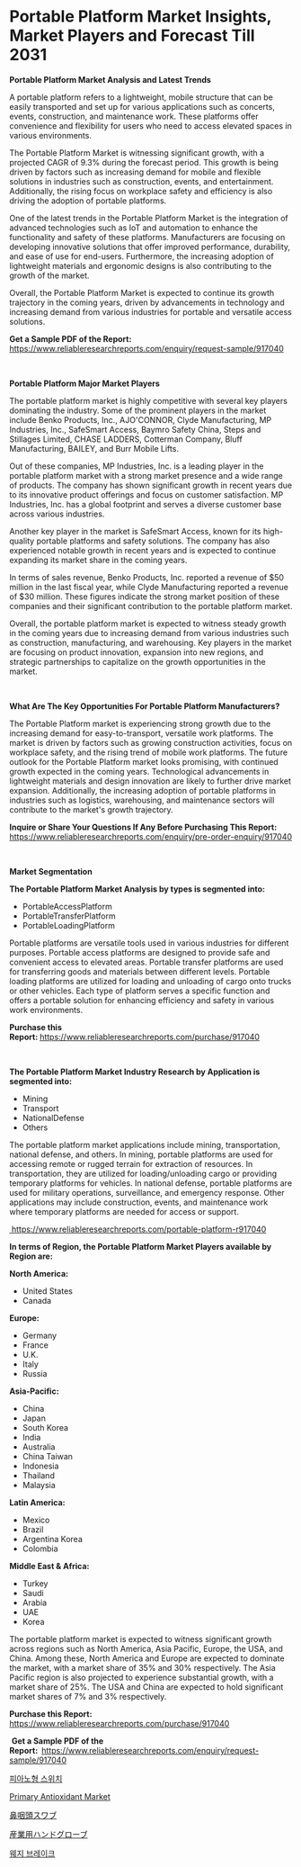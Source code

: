 <p><h1>Portable Platform Market Insights, Market Players and Forecast Till 2031</h1></p><p><strong>Portable Platform Market Analysis and Latest Trends</strong></p>
<p><p>A portable platform refers to a lightweight, mobile structure that can be easily transported and set up for various applications such as concerts, events, construction, and maintenance work. These platforms offer convenience and flexibility for users who need to access elevated spaces in various environments.</p><p>The Portable Platform Market is witnessing significant growth, with a projected CAGR of 9.3% during the forecast period. This growth is being driven by factors such as increasing demand for mobile and flexible solutions in industries such as construction, events, and entertainment. Additionally, the rising focus on workplace safety and efficiency is also driving the adoption of portable platforms.</p><p>One of the latest trends in the Portable Platform Market is the integration of advanced technologies such as IoT and automation to enhance the functionality and safety of these platforms. Manufacturers are focusing on developing innovative solutions that offer improved performance, durability, and ease of use for end-users. Furthermore, the increasing adoption of lightweight materials and ergonomic designs is also contributing to the growth of the market.</p><p>Overall, the Portable Platform Market is expected to continue its growth trajectory in the coming years, driven by advancements in technology and increasing demand from various industries for portable and versatile access solutions.</p></p>
<p><strong>Get a Sample PDF of the Report:&nbsp;</strong> <a href="https://www.reliableresearchreports.com/enquiry/request-sample/917040">https://www.reliableresearchreports.com/enquiry/request-sample/917040</a></p>
<p>&nbsp;</p>
<p><strong>Portable Platform Major Market Players</strong></p>
<p><p>The portable platform market is highly competitive with several key players dominating the industry. Some of the prominent players in the market include Benko Products, Inc., AJO'CONNOR, Clyde Manufacturing, MP Industries, Inc., SafeSmart Access, Baymro Safety China, Steps and Stillages Limited, CHASE LADDERS, Cotterman Company, Bluff Manufacturing, BAILEY, and Burr Mobile Lifts.</p><p>Out of these companies, MP Industries, Inc. is a leading player in the portable platform market with a strong market presence and a wide range of products. The company has shown significant growth in recent years due to its innovative product offerings and focus on customer satisfaction. MP Industries, Inc. has a global footprint and serves a diverse customer base across various industries.</p><p>Another key player in the market is SafeSmart Access, known for its high-quality portable platforms and safety solutions. The company has also experienced notable growth in recent years and is expected to continue expanding its market share in the coming years.</p><p>In terms of sales revenue, Benko Products, Inc. reported a revenue of $50 million in the last fiscal year, while Clyde Manufacturing reported a revenue of $30 million. These figures indicate the strong market position of these companies and their significant contribution to the portable platform market.</p><p>Overall, the portable platform market is expected to witness steady growth in the coming years due to increasing demand from various industries such as construction, manufacturing, and warehousing. Key players in the market are focusing on product innovation, expansion into new regions, and strategic partnerships to capitalize on the growth opportunities in the market.</p></p>
<p>&nbsp;</p>
<p><strong>What Are The Key Opportunities For Portable Platform Manufacturers?</strong></p>
<p><p>The Portable Platform market is experiencing strong growth due to the increasing demand for easy-to-transport, versatile work platforms. The market is driven by factors such as growing construction activities, focus on workplace safety, and the rising trend of mobile work platforms. The future outlook for the Portable Platform market looks promising, with continued growth expected in the coming years. Technological advancements in lightweight materials and design innovation are likely to further drive market expansion. Additionally, the increasing adoption of portable platforms in industries such as logistics, warehousing, and maintenance sectors will contribute to the market's growth trajectory.</p></p>
<p><strong>Inquire or Share Your Questions If Any Before Purchasing This Report:</strong> <a href="https://www.reliableresearchreports.com/enquiry/pre-order-enquiry/917040">https://www.reliableresearchreports.com/enquiry/pre-order-enquiry/917040</a></p>
<p>&nbsp;</p>
<p><strong>Market Segmentation</strong></p>
<p><strong>The Portable Platform Market Analysis by types is segmented into:</strong></p>
<p><ul><li>PortableAccessPlatform</li><li>PortableTransferPlatform</li><li>PortableLoadingPlatform</li></ul></p>
<p><p>Portable platforms are versatile tools used in various industries for different purposes. Portable access platforms are designed to provide safe and convenient access to elevated areas. Portable transfer platforms are used for transferring goods and materials between different levels. Portable loading platforms are utilized for loading and unloading of cargo onto trucks or other vehicles. Each type of platform serves a specific function and offers a portable solution for enhancing efficiency and safety in various work environments.</p></p>
<p><strong>Purchase this Report:&nbsp;</strong><a href="https://www.reliableresearchreports.com/purchase/917040">https://www.reliableresearchreports.com/purchase/917040</a></p>
<p>&nbsp;</p>
<p><strong>The Portable Platform Market Industry Research by Application is segmented into:</strong></p>
<p><ul><li>Mining</li><li>Transport</li><li>NationalDefense</li><li>Others</li></ul></p>
<p><p>The portable platform market applications include mining, transportation, national defense, and others. In mining, portable platforms are used for accessing remote or rugged terrain for extraction of resources. In transportation, they are utilized for loading/unloading cargo or providing temporary platforms for vehicles. In national defense, portable platforms are used for military operations, surveillance, and emergency response. Other applications may include construction, events, and maintenance work where temporary platforms are needed for access or support.</p></p>
<p><a href="https://www.reliableresearchreports.com/portable-platform-r917040">&nbsp;https://www.reliableresearchreports.com/portable-platform-r917040</a></p>
<p><strong>In terms of Region, the Portable Platform Market Players available by Region are:</strong></p>
<p>
    <p> <strong> North America: </strong>
        <ul>
            <li>United States</li>
            <li>Canada</li>
        </ul>
        </p> 
    <p> <strong> Europe: </strong>
        <ul>
            <li>Germany</li>
            <li>France</li>
            <li>U.K.</li>
            <li>Italy</li>
            <li>Russia</li>
        </ul>
        </p> 
    <p> <strong> Asia-Pacific: </strong>
        <ul>
            <li>China</li>
            <li>Japan</li>
            <li>South Korea</li>
            <li>India</li>
            <li>Australia</li>
            <li>China Taiwan</li>
            <li>Indonesia</li>
            <li>Thailand</li>
            <li>Malaysia</li>
        </ul>
        </p> 
    <p> <strong> Latin America: </strong>
        <ul>
            <li>Mexico</li>
            <li>Brazil</li>
            <li>Argentina Korea</li>
            <li>Colombia</li>
        </ul>
        </p> 
    <p> <strong> Middle East & Africa: </strong>
        <ul>
            <li>Turkey</li>
            <li>Saudi</li>
            <li>Arabia</li>
            <li>UAE</li>
            <li>Korea</li>
        </ul>
    </p>
    </p>
<p><p>The portable platform market is expected to witness significant growth across regions such as North America, Asia Pacific, Europe, the USA, and China. Among these, North America and Europe are expected to dominate the market, with a market share of 35% and 30% respectively. The Asia Pacific region is also projected to experience substantial growth, with a market share of 25%. The USA and China are expected to hold significant market shares of 7% and 3% respectively.</p></p>
<p><strong>Purchase this Report: </strong><a href="https://www.reliableresearchreports.com/purchase/917040">https://www.reliableresearchreports.com/purchase/917040</a></p>
<p>&nbsp;<strong>Get a Sample PDF of the Report:&nbsp;&nbsp;</strong><a href="https://www.reliableresearchreports.com/enquiry/request-sample/917040">https://www.reliableresearchreports.com/enquiry/request-sample/917040</a></p>
<p><strong></strong></p>
<p><p><a href="https://github.com/vsn7qpua81q/Market-Research-Report-List-1/blob/main/247091732426.md">피아노형 스위치</a></p><p><a href="https://issuu.com/reportprime-2/docs/primary-antioxidant-market-size-2030.pptx">Primary Antioxidant Market</a></p><p><a href="https://medium.com/@effiesporer2023/%E9%BC%BB%E5%92%BD%E9%A0%AD%E6%8B%AD%E3%81%8D%E5%8F%96%E3%82%8A%E5%B8%82%E5%A0%B4%E8%A6%8F%E6%A8%A1%E3%81%AF-%E3%82%B0%E3%83%AD%E3%83%BC%E3%83%90%E3%83%AB%E7%94%A3%E6%A5%AD%E3%81%A7%E6%9C%80%E9%81%A9%E3%81%AA%E3%83%9E%E3%83%BC%E3%82%B1%E3%83%86%E3%82%A3%E3%83%B3%E3%82%B0%E3%83%81%E3%83%A3%E3%83%8D%E3%83%AB%E3%82%92%E7%A4%BA%E3%81%97%E3%81%A6%E3%81%84%E3%81%BE%E3%81%99-96e4c000e4d3">鼻咽頭スワブ</a></p><p><a href="https://github.com/mreklxf44233/Market-Research-Report-List-1/blob/main/864788935355.md">産業用ハンドグローブ</a></p><p><a href="https://medium.com/@ishacian.georges/%EC%9B%A8%EC%A7%80-%EB%B8%8C%EB%A0%88%EC%9D%B4%ED%81%AC-%EC%8B%9C%EC%9E%A5-%EC%8B%9C%EC%9E%A5-cagr-%EC%8B%9C%EC%9E%A5-%ED%8A%B8%EB%A0%8C%EB%93%9C-%EB%B0%8F-%EC%84%B1%EC%9E%A5-%EC%A0%84%EB%9E%B5%EC%97%90-%EB%8C%80%ED%95%9C-%ED%86%B5%EC%B0%B0%EB%A0%A5-45509a114c28">웨지 브레이크</a></p></p>